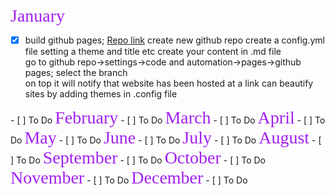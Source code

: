 <span style="color: #A020F0; font-family: 'Segoe Script' ;font-size: 2em"> January</span>
- [x] build github pages; [Repo link](https://github.com/tulika5/journal)
<notes> create new github repo 
create a config.yml file setting a theme and title etc 
create your content in .md file  
go to github repo->settings->code and automation->pages->github pages; select the branch  
on top it will notify that website has been hosted at a link 
can beautify sites by adding themes in .config file
</notes>
- [ ] To Do
<span style="color: #A020F0; font-family: 'Segoe Script' ;font-size: 2em"> February</span> 
- [ ] To Do
<span style="color: #A020F0; font-family: 'Segoe Script' ;font-size: 2em"> March</span> 
- [ ] To Do
<span style="color: #A020F0; font-family: 'Segoe Script' ;font-size: 2em"> April</span> 
- [ ] To Do
<span style="color: #A020F0; font-family: 'Segoe Script' ;font-size: 2em"> May</span> 
- [ ] To Do
<span style="color: #A020F0; font-family: 'Segoe Script' ;font-size: 2em"> June</span> 
- [ ] To Do
<span style="color: #A020F0; font-family: 'Segoe Script' ;font-size: 2em"> July</span> 
- [ ] To Do
<span style="color: #A020F0; font-family: 'Segoe Script' ;font-size: 2em"> August</span> 
- [ ] To Do
<span style="color: #A020F0; font-family: 'Segoe Script' ;font-size: 2em"> September</span> 
- [ ] To Do
<span style="color: #A020F0; font-family: 'Segoe Script' ;font-size: 2em"> October</span> 
- [ ] To Do
<span style="color: #A020F0; font-family: 'Segoe Script' ;font-size: 2em"> November</span> 
- [ ] To Do
<span style="color: #A020F0; font-family: 'Segoe Script' ;font-size: 2em"> December</span> 
- [ ] To Do